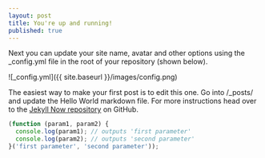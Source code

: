 ```yaml
---
layout: post
title: You're up and running!
published: true
---
```


Next you can update your site name, avatar and other options using the _config.yml file in the root of your repository (shown below).

![_config.yml]({{ site.baseurl }}/images/config.png)

The easiest way to make your first post is to edit this one. Go into /_posts/ and update the Hello World markdown file. For more instructions head over to the [Jekyll Now repository](https://github.com/barryclark/jekyll-now) on GitHub.


```js
(function (param1, param2) {
  console.log(param1); // outputs 'first parameter'  
  console.log(param2); // outputs 'second parameter'    
}('first parameter', 'second parameter'));
```
